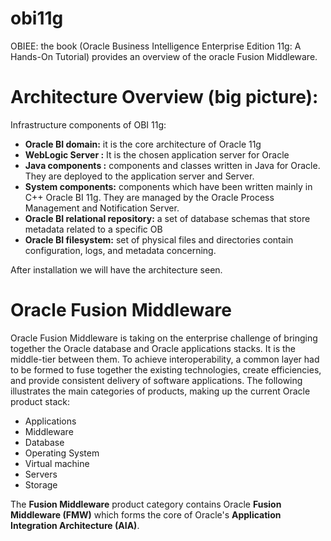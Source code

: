 # obi11g
OBIEE: the book (Oracle Business Intelligence Enterprise Edition 11g: A Hands-On Tutorial) provides an overview of the oracle Fusion Middleware.

# Architecture Overview (big picture):
  Infrastructure components of OBI 11g:

- **Oracle BI domain:** it is the core architecture of Oracle 11g       
- **WebLogic Server :**  It is  the chosen application server for Oracle        
- **Java components :**  components and classes written in Java for Oracle. They are deployed to the application server and Server.                                        
- **System components:** components which have been written mainly in C++ Oracle BI 11g. They are managed by the Oracle Process Management and Notification Server.             
- **Oracle BI relational repository:** a set of database schemas that store metadata related to a specific OB
- **Oracle BI filesystem:** set of physical files and directories contain configuration, logs, and metadata concerning.

After installation we will have the architecture seen.

# Oracle Fusion Middleware
Oracle Fusion Middleware is taking on the enterprise challenge of bringing together
the Oracle database and Oracle applications stacks.  It is the middle-tier between
them.  To achieve interoperability, a common layer had to be formed
to fuse together the existing technologies, create efficiencies, and provide consistent
delivery of software applications. The following  illustrates the main categories
of products, making up the current Oracle product stack:
- Applications
- Middleware
- Database
- Operating  System
- Virtual machine
- Servers
- Storage

The **Fusion Middleware** product category contains Oracle **Fusion Middleware (FMW)** which forms the core of Oracle's **Application Integration Architecture (AIA)**.




